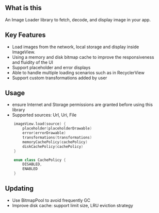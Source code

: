 ## What is this
An Image Loader library to fetch, decode, and display image in your app.

## Key Features
- Load images from the network, local storage and display inside ImageView.
- Using a memory and disk bitmap cache to improve the responsiveness and fluidity of the UI
- Support placeholder and error displays
- Able to handle multiple loading scenarios such as in RecyclerView
- Support custom transformations added by user

## Usage
- ensure Internet and Storage permissions are granted before using this library
- Supported sources: Url, Uri, File
```kotlin
    imageView.load(source) {
        placeholder(placeholderDrawable)
        error(errorDrawable)
        transformations(transformations)
        memoryCachePolicy(cachePolicy)
        diskCachePolicy(cachePolicy)
    }    
```
```kotlin
    enum class CachePolicy {
        DISABLED,
        ENABLED
    }
```

## Updating
- Use BitmapPool to avoid frequently GC
- Improve disk cache: support limit size, LRU eviction strategy
